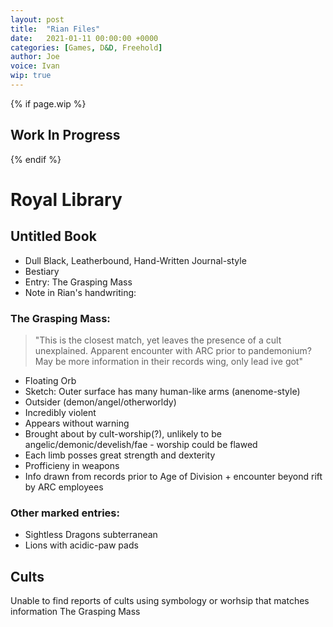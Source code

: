 ```yaml
---
layout: post
title:  "Rian Files"
date:   2021-01-11 00:00:00 +0000
categories: [Games, D&D, Freehold]
author: Joe
voice: Ivan
wip: true
---
```

{% if page.wip %}
## Work In Progress
{% endif %}
# Royal Library
## Untitled Book
- Dull Black, Leatherbound, Hand-Written Journal-style
- Bestiary
- Entry: The Grasping Mass
- Note in Rian's handwriting:
<!-- more -->

### The Grasping Mass:
> "This is the closest match, yet leaves the presence of a cult unexplained. Apparent encounter with ARC prior to pandemonium? May be more information in their records wing, only lead ive got"

- Floating Orb
- Sketch: Outer surface has many human-like arms (anenome-style)
- Outsider (demon/angel/otherworldy)
- Incredibly violent
- Appears without warning
- Brought about by cult-worship(?), unlikely to be angelic/demonic/develish/fae - worship could be flawed
- Each limb posses great strength and dexterity
- Profficieny in weapons
- Info drawn from records prior to Age of Division + encounter beyond rift by ARC employees

### Other marked entries:
- Sightless Dragons subterranean
- Lions with acidic-paw pads

## Cults
Unable to find reports of cults using symbology or worhsip that matches information The Grasping Mass